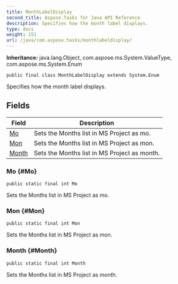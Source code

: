 ```yaml
---
title: MonthLabelDisplay
second_title: Aspose.Tasks for Java API Reference
description: Specifies how the month label displays.
type: docs
weight: 151
url: /java/com.aspose.tasks/monthlabeldisplay/
---
```


**Inheritance:**
java.lang.Object, com.aspose.ms.System.ValueType, com.aspose.ms.System.Enum
```
public final class MonthLabelDisplay extends System.Enum
```

Specifies how the month label displays.
## Fields

| Field | Description |
| --- | --- |
| [Mo](#Mo) | Sets the Months list in MS Project as mo. |
| [Mon](#Mon) | Sets the Months list in MS Project as mon. |
| [Month](#Month) | Sets the Months list in MS Project as month. |
### Mo {#Mo}
```
public static final int Mo
```


Sets the Months list in MS Project as mo.

### Mon {#Mon}
```
public static final int Mon
```


Sets the Months list in MS Project as mon.

### Month {#Month}
```
public static final int Month
```


Sets the Months list in MS Project as month.

